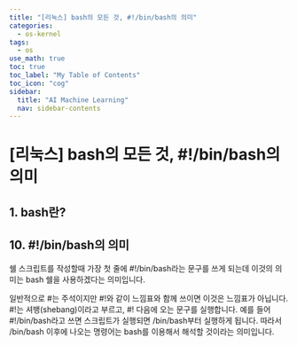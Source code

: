 ```yaml
---
title: "[리눅스] bash의 모든 것, #!/bin/bash의 의미" 
categories:
  - os-kernel
tags:
  - os
use_math: true
toc: true
toc_label: "My Table of Contents"
toc_icon: "cog"
sidebar:
  title: "AI Machine Learning"
  nav: sidebar-contents
---
```


# [리눅스] bash의 모든 것, #!/bin/bash의 의미


## 1. bash란?

## 10. #!/bin/bash의 의미

쉘 스크립트를 작성할때 가장 첫 줄에 
#!/bin/bash라는 문구를 쓰게 되는데 이것의 의미는 bash 쉘을 사용하겠다는 의미입니다. 

일반적으로 #는 주석이지만 #!와 같이 느낌표와 함께 쓰이면 이것은 느낌표가 아닙니다. 
#!는 셔뱅(shebang)이라고 부르고, #! 다음에 오는 문구를 실행합니다.
예를 들어 #!/bin/bash라고 쓰면 스크립트가 실행되면 /bin/bash부터 실행하게 됩니다. 
따라서 /bin/bash 이후에 나오는 명령어는 bash를 이용해서 해석할 것이라는 의미입니다.
